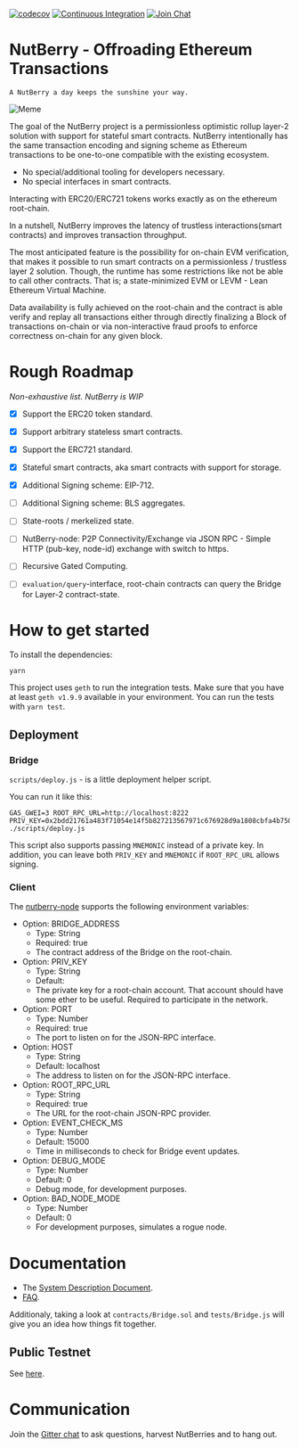 [![codecov](https://codecov.io/gh/NutBerry/stack/branch/master/graph/badge.svg)](https://codecov.io/gh/NutBerry/stack)
[![Continuous Integration](https://github.com/NutBerry/stack/workflows/Continuous%20Integration/badge.svg?branch=master)](https://github.com/NutBerry/stack/actions?query=workflow%3A%22Continuous+Integration%22+branch%3Amaster)
[![Join Chat](https://badges.gitter.im/Join%20Chat.svg)](https://gitter.im/NutBerry/community)

# NutBerry - Offroading Ethereum Transactions
`A NutBerry a day keeps the sunshine your way.`

![Meme](https://nutberry.github.io/assets/minion.jpg)

The goal of the NutBerry project is a permissionless optimistic rollup layer-2 solution with support for stateful smart contracts.
NutBerry intentionally has the same transaction encoding and signing scheme as Ethereum transactions to be one-to-one compatible with the existing ecosystem.

* No special/additional tooling for developers necessary.
* No special interfaces in smart contracts.

Interacting with ERC20/ERC721 tokens works exactly as on the ethereum root-chain.

In a nutshell, NutBerry improves the latency of trustless interactions(smart contracts) and improves transaction throughput.

The most anticipated feature is the possibility for on-chain EVM verification, that makes it possible to
run smart contracts on a permissionless / trustless layer 2 solution.
Though, the runtime has some restrictions like not be able to call other contracts.
That is; a state-minimized EVM or LEVM - Lean Ethereum Virtual Machine.

Data availability is fully achieved on the root-chain and the contract is able verify and replay
all transactions either through directly finalizing a Block of transactions on-chain or via non-interactive fraud proofs to enforce correctness on-chain for any given block.

# Rough Roadmap

*Non-exhaustive list. NutBerry is WIP*

- [x] Support the ERC20 token standard.
- [x] Support arbitrary stateless smart contracts.
- [x] Support the ERC721 standard.
- [x] Stateful smart contracts, aka smart contracts with support for storage.
- [x] Additional Signing scheme: EIP-712.
- [ ] Additional Signing scheme: BLS aggregates.
- [ ] State-roots / merkelized state.
- [ ] NutBerry-node: P2P Connectivity/Exchange via JSON RPC - Simple HTTP (pub-key, node-id) exchange with switch to https.
- [ ] Recursive Gated Computing.
- [ ] `evaluation/query`-interface, root-chain contracts can query the Bridge for Layer-2 contract-state.


# How to get started

To install the dependencies:
```
yarn
```
This project uses `geth` to run the integration tests.
Make sure that you have at least `geth v1.9.9` available in your environment.
You can run the tests with `yarn test`.

## Deployment
### Bridge

`scripts/deploy.js` - is a little deployment helper script.

You can run it like this:
```
GAS_GWEI=3 ROOT_RPC_URL=http://localhost:8222 PRIV_KEY=0x2bdd21761a483f71054e14f5b827213567971c676928d9a1808cbfa4b7501200 ./scripts/deploy.js
```
This script also supports passing `MNEMONIC` instead of a private key.
In addition, you can leave both `PRIV_KEY` and `MNEMONIC` if `ROOT_RPC_URL` allows signing.

### Client

The [nutberry-node](nutberry-node.js) supports the following environment variables:

* Option: BRIDGE_ADDRESS
  * Type: String
  * Required: true
  * The contract address of the Bridge on the root-chain.
* Option: PRIV_KEY
  * Type: String
  * Default:
  * The private key for a root-chain account. That account should have some ether to be useful. Required to participate in the network.
* Option: PORT
  * Type: Number
  * Required: true
  * The port to listen on for the JSON-RPC interface.
* Option: HOST
  * Type: String
  * Default: localhost
  * The address to listen on for the JSON-RPC interface.
* Option: ROOT_RPC_URL
  * Type: String
  * Required: true
  * The URL for the root-chain JSON-RPC provider.
* Option: EVENT_CHECK_MS
  * Type: Number
  * Default: 15000
  * Time in milliseconds to check for Bridge event updates.
* Option: DEBUG_MODE
  * Type: Number
  * Default: 0
  * Debug mode, for development purposes.
* Option: BAD_NODE_MODE
  * Type: Number
  * Default: 0
  * For development purposes, simulates a rogue node.

# Documentation

* The [System Description Document](docs/SystemDescriptionDocument.md).
* [FAQ](docs/FAQ.md).

Additionaly, taking a look at `contracts/Bridge.sol` and `tests/Bridge.js` will give you an idea how things fit together.

## Public Testnet

See [here](docs/PublicTestnet.md).

# Communication

Join the [Gitter chat](https://gitter.im/NutBerry/community) to ask questions, harvest NutBerries and to hang out.
